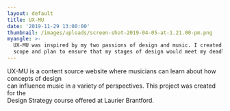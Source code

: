 ```yaml
---
layout: default
title: UX-MU
date: '2019-11-29 13:00:00'
thumbnail: /images/uploads/screen-shot-2019-04-05-at-1.21.00-pm.png
myangle: >-
  UX-MU was inspired by my two passions of design and music. I created a project
  scope and plan to ensure that my stages of design would meet my deadline.
---
```

UX-MU is a content source website where musicians can learn about how concepts of design <br>can influence music in a variety of perspectives. This project was created for the <br> Design Strategy course offered at Laurier Brantford.
